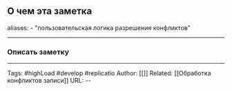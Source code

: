 ## О чем эта заметка
aliases: 
	- "пользовательская логика разрешения конфликтов"

---

### Описать заметку 

---
Tags: #highLoad #develop #replicatio
Author: [[]]
Related: [[Обработка конфликтов записи]]
URL: -- 
